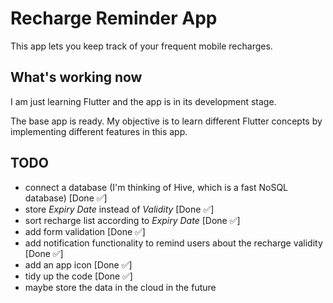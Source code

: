 # Recharge Reminder App

This app lets you keep track of your frequent mobile recharges.

## What's working now

I am just learning Flutter and the app is in its development stage.

The base app is ready. My objective is to learn different Flutter concepts by implementing different features in this app.

## TODO

- connect a database (I'm thinking of Hive, which is a fast NoSQL database) [Done ✅]
- store *Expiry Date* instead of *Validity* [Done ✅]
- sort recharge list according to *Expiry Date* [Done ✅]
- add form validation [Done ✅]
- add notification functionality to remind users about the recharge validity [Done ✅]
- add an app icon [Done ✅]
- tidy up the code [Done ✅]
- maybe store the data in the cloud in the future

